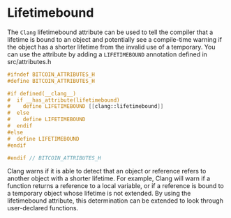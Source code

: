 # Lifetimebound

The `Clang` lifetimebound attribute can be used to tell the compiler that a lifetime is bound to an object and potentially see a compile-time warning if the object has a shorter lifetime from the invalid use of a temporary. You can use the attribute by adding a `LIFETIMEBOUND` annotation defined in src/attributes.h

```cpp
#ifndef BITCOIN_ATTRIBUTES_H
#define BITCOIN_ATTRIBUTES_H

#if defined(__clang__)
#  if __has_attribute(lifetimebound)
#    define LIFETIMEBOUND [[clang::lifetimebound]]
#  else
#    define LIFETIMEBOUND
#  endif
#else
#  define LIFETIMEBOUND
#endif

#endif // BITCOIN_ATTRIBUTES_H
```

Clang warns if it is able to detect that an object or reference refers to another object with a shorter lifetime. For example, Clang will warn if a function returns a reference to a local variable, or if a reference is bound to a temporary object whose lifetime is not extended. By using the lifetimebound attribute, this determination can be extended to look through user-declared functions.